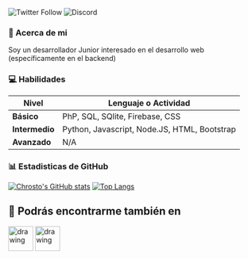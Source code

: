 ![Twitter Follow](https://img.shields.io/twitter/follow/akachrosto?style=social)
![Discord](https://img.shields.io/discord/700168659536052256)

### 👔 Acerca de mi 
Soy un desarrollador Junior interesado en el desarrollo web (específicamente en el backend)

### 💻 Habilidades

| **Nivel** | **Lenguaje o Actividad** |
| ------------- | ------------- |
| **Básico** | PhP, SQL, SQlite, Firebase, CSS |
| **Intermedio** | Python, Javascript, Node.JS, HTML, Bootstrap|
| **Avanzado** | N/A |

### 📊 Estadisticas de GitHub
[![Chrosto's GitHub stats](https://github-readme-stats.vercel.app/api?username=akachrosto&show_icons=true&theme=blueberry&count_private=true&hide=prs,issues&hide_border=true&locale=es&include_all_commits=true)](https://github.com/anuraghazra/github-readme-stats)
[![Top Langs](https://github-readme-stats.vercel.app/api/top-langs/?username=akachrosto&layout=compact&theme=blueberry&hide_border=true&locale=es&count_private=true)](https://github.com/anuraghazra/github-readme-stats)

## 👻 Podrás encontrarme también en

<a href="https://dev.to/chrosto" target=_blank><img src="https://iconape.com/wp-content/files/hl/53010/svg/devto.svg" alt="drawing" width="50"/></a>
<a href="https://instagram.com/akachrosto" target=_blank><img src="https://iconape.com/wp-content/files/ak/70032/svg/instagram-2-1.svg" alt="drawing" width="50"/>
